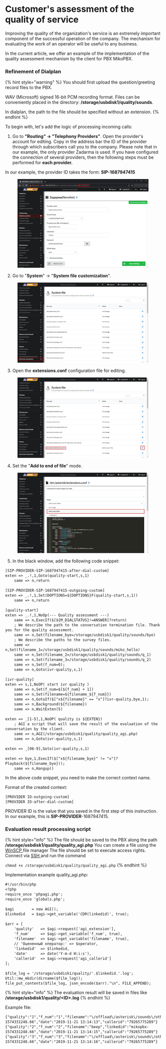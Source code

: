 # Customer's assessment of the quality of service

Improving the quality of the organization's service is an extremely important component of the successful operation of the company. The mechanism for evaluating the work of an operator will be useful to any business.&#x20;

In the current article, we offer an example of the implementation of the quality assessment mechanism by the client for PBX MikoPBX.

### Refinement of Dialplan

{% hint style="warning" %}
You should first upload the question/greeting record files to the PBX.

&#x20;WAV (Microsoft) signed 16-bit PCM recording format. Files can be conveniently placed in the directory: **/storage/usbdisk1/quality/sounds**.&#x20;

In dialplan, the path to the file should be specified without an extension.
{% endhint %}

To begin with, let's add the logic of processing incoming calls:

1. Go to **"Routing" → "Telephony Providers"**. Open the provider's account for editing. Copy in the address bar the ID of the provider through which subscribers call you to the company. Please note that in our example, the only provider Zadarma is used. If you have configured the connection of several providers, then the following steps must be performed for **each provider.**

In our example, the provider ID takes the form: **SIP-1687947415**

<figure><img src="../../.gitbook/assets/1 (3).png" alt=""><figcaption></figcaption></figure>

2. Go to "**System**" → "**System file customization**".

<figure><img src="../../.gitbook/assets/2 (26).png" alt=""><figcaption></figcaption></figure>

3. Open the **extensions.conf** configuration file for editing.

<figure><img src="../../.gitbook/assets/3 (21).png" alt=""><figcaption></figcaption></figure>

4. Set the "**Add to end of file**" mode.

<figure><img src="../../.gitbook/assets/4 (26).png" alt=""><figcaption></figcaption></figure>

5. In the black window, add the following code snippet:

```
[SIP-PROVIDER-SIP-1687947415-after-dial-custom]
exten => _.!,1,Goto(quality-start,s,1)
	same => n,return

[SIP-PROVIDER-SIP-1687947415-outgoing-custom]
exten => _.!,1,Set(DOPTIONS=${DOPTIONS}F(quality-start,s,1))
	same => n,return

[quality-start]
exten => _.!,1,NoOp(--- Quality assessment ---)
	same => n,ExecIf($[${M_DIALSTATUS}!=ANSWER]?return)
	; We describe the path to the conversation termination file. Thank you for the quality assessment. 
	same => n,Set(filename_bye=/storage/usbdisk1/quality/sounds/bye)
	; We describe the paths to the survey files.
	same => n,Set(filename_1=/storage/usbdisk1/quality/sounds/miko_hello)
	same => n,Set(filename_2=/storage/usbdisk1/quality/sounds/q_1)
	same => n,Set(filename_3=/storage/usbdisk1/quality/sounds/q_2)
	same => n,Set(f_num=0);
	same => n,Goto(ivr-quality,s,1)

[ivr-quality]
exten => s,1,NoOP( start ivr quality )
	same => n,Set(f_num=$[${f_num} + 1])
 	same => n,Set(filename=${filename_${f_num}})
	same => n,GotoIf($["x${filename}" == "x"]?ivr-quality,bye,1);
	same => n,Background(${filename})
	same => n,WaitExten(5)

exten => _[1-5],1,NoOP( quality is ${EXTEN})
	; AGI a script that will save the result of the evaluation of the conversation by the client.
	same => n,AGI(/storage/usbdisk1/quality/quality_agi.php)
	same => n,Goto(ivr-quality,s,1)

exten => _[06-9],Goto(ivr-quality,s,1)

exten => bye,1,ExecIf($["x${filename_bye}" != "x"]?Playback(${filename_bye}));
	same => n,Hangup()
```

In the above code snippet, you need to make the correct context name.&#x20;

Format of the created context:

```
[PROVIDER ID-outgoing-custom]
[PROVIDER ID-after-dial-custom]
```

PROVIDER ID is the value that you saved in the first step of this instruction. In our example, this is **SIP-PROVIDER**-1687947415.

### Evaluation result processing script

{% hint style="info" %}
The file should be saved to the PBX along the path **/storage/usbdisk1/quality/quality\_agi.php** You can create a file using the [WinSCP ](../troubleshooting/connecting-to-a-pbx-using-winscp.md)file manager The file should be set to execute access rights. Connect via [SSH ](../troubleshooting/connecting-to-a-pbx-using-an-ssh-client.md)and run the command&#x20;

`chmod +x /storage/usbdisk1/quality/quality_agi.php`
{% endhint %}

Implementation example quality\_agi.php:

```
#!/usr/bin/php
<?php
require_once 'phpagi.php';
require_once 'globals.php';

$agi 		= new AGI();
$linkedid   = $agi->get_variable('CDR(linkedid)', true);

$arr = [
    'quality'   => $agi->request['agi_extension'],
    'f_num'     => $agi->get_variable('f_num', true),
    'filename'  => $agi->get_variable('filename', true),
    // 'Оцененный оператор:' => $operator,
    'linkedid'  => $linkedid,
    'date'      => date('Y-m-d H:i:s'),
    'callerid'  => $agi->request['agi_callerid']
];

$file_log = '/storage/usbdisk1/quality/'.$linkedid.'.log';
Util::mw_mkdir(dirname($file_log));
file_put_contents($file_log, json_encode($arr)."\n", FILE_APPEND);
```

{% hint style="info" %}
The evaluation result will be saved in files like **/storage/usbdisk1/quality/\<ID>.log**
{% endhint %}

Example file:

```
{"quality":"1","f_num":"1","filename":"\/offload\/asterisk\/sounds\/other\/miko_hello","linkedid":"mikopbx-1574331248.66","date":"2019-11-21 13:14:13","callerid":"79265775289"}
{"quality":"2","f_num":"2","filename":"beep","linkedid":"mikopbx-1574331248.66","date":"2019-11-21 13:14:15","callerid":"79265775289"}
{"quality":"3","f_num":"3","filename":"\/offload\/asterisk\/sounds\/other\/out_work_times","linkedid":"mikopbx-1574331248.66","date":"2019-11-21 13:14:16","callerid":"79265775289"}
```
